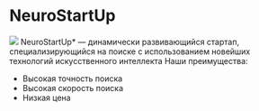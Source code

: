 # NeuroStartUp
![](https://netology-code.github.io/git-homeworks/introduction/assets/logo.png)
NeuroStartUp* — динамически развивающийся стартап, специализирующийся на поиске с использованием новейших технологий искусственного интеллекта
Наши преимущества:
* Высокая точность поиска
* Высокая скорость поиска
* Низкая цена